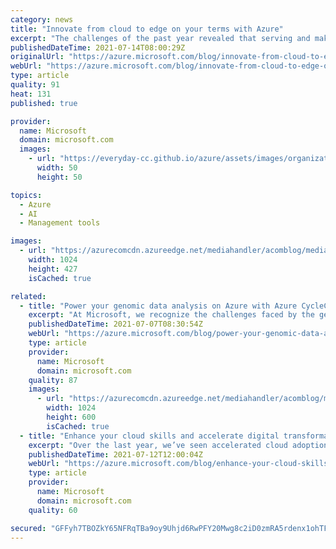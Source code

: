 ```yaml
---
category: news
title: "Innovate from cloud to edge on your terms with Azure"
excerpt: "The challenges of the past year revealed that serving and making a difference for each other, our communities, and the world around us is more critical than ever. In order to persevere and drive business success, organizations must be future-ready, build on their terms, operate hybrid seamlessly, and"
publishedDateTime: 2021-07-14T08:00:29Z
originalUrl: "https://azure.microsoft.com/blog/innovate-from-cloud-to-edge-on-your-terms-with-azure/"
webUrl: "https://azure.microsoft.com/blog/innovate-from-cloud-to-edge-on-your-terms-with-azure/"
type: article
quality: 91
heat: 131
published: true

provider:
  name: Microsoft
  domain: microsoft.com
  images:
    - url: "https://everyday-cc.github.io/azure/assets/images/organizations/microsoft.com-50x50.jpg"
      width: 50
      height: 50

topics:
  - Azure
  - AI
  - Management tools

images:
  - url: "https://azurecomcdn.azureedge.net/mediahandler/acomblog/media/Default/blog/7d530ede-a64e-4282-b82d-a8657faa18ed.png"
    width: 1024
    height: 427
    isCached: true

related:
  - title: "Power your genomic data analysis on Azure with Azure CycleCloud"
    excerpt: "At Microsoft, we recognize the challenges faced by the genomics community and are striving to build an ecosystem that can facilitate genomics computing work for all. We’ve focused our efforts on three main core areas: research and discovery in genomics data, building out a platform to enable rapid automation"
    publishedDateTime: 2021-07-07T08:30:54Z
    webUrl: "https://azure.microsoft.com/blog/power-your-genomic-data-analysis-on-azure-with-azure-cyclecloud/"
    type: article
    provider:
      name: Microsoft
      domain: microsoft.com
    quality: 87
    images:
      - url: "https://azurecomcdn.azureedge.net/mediahandler/acomblog/media/Default/blog/ca17f52f-3388-4ca1-b693-ad585cc4e72e.jpg"
        width: 1024
        height: 600
        isCached: true
  - title: "Enhance your cloud skills and accelerate digital transformation with Inside Azure for IT"
    excerpt: "Over the last year, we’ve seen accelerated cloud adoption and digital transformation across every industry—all aimed at optimizing business operations, saving money, and enhancing customer experiences. Today, we’re introducing Inside Azure for IT, a new online technical skilling program with resources"
    publishedDateTime: 2021-07-12T12:00:04Z
    webUrl: "https://azure.microsoft.com/blog/enhance-your-cloud-skills-and-accelerate-digital-transformation-with-inside-azure-for-it/"
    type: article
    provider:
      name: Microsoft
      domain: microsoft.com
    quality: 60

secured: "GFFyh7TBOZkY65NFRqTBa9oy9Uhjd6RwPFY20Mwg8c2iD0zmRA5rdenx1ohTFQ+/PbC/Pg1p4/HeF0iEzzHdGMI78L2ys1BPkUkDUtgwtJjRoaUQ7rgN5E5KORVneitWnmuNGMsWeLDNRqgoKAE9wpJGqwCYEGVUqzT/MYOqSiImWKCqY03IxNfo+kIh+CjiywD1otS4TCtBEqEhu/66NQROj9gYdkwQ/U/Q5GsUdNOM0emDPOS/TKXCmVC99sx1IgQ46g0yRJflMy9PEfloRjeeY0BsRkVn458Xcjl8taNzTQtA6OBBdbkdmN23h44LEImggz5rr2sxX9sDZD1ysIleOlXFpbPKYHoFW4IjhQE=;z/Q9PBZ3MnYplFVbViv1Mw=="
---
```


